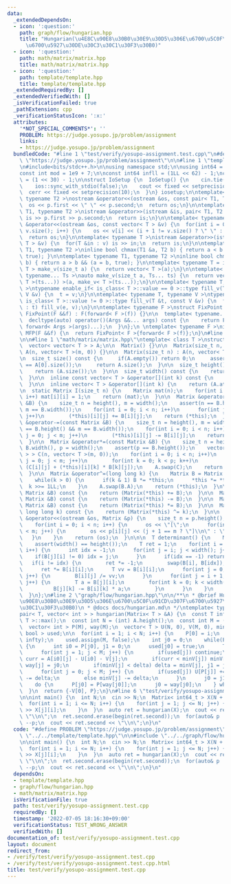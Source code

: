 ```yaml
---
data:
  _extendedDependsOn:
  - icon: ':question:'
    path: graph/flow/hungarian.hpp
    title: "Hungarian(\u4E8C\u90E8\u30B0\u30E9\u30D5\u306E\u6700\u5C0F\u91CD\u307F\
      \u6700\u5927\u30DE\u30C3\u30C1\u30F3\u30B0)"
  - icon: ':question:'
    path: math/matrix/matrix.hpp
    title: math/matrix/matrix.hpp
  - icon: ':question:'
    path: template/template.hpp
    title: template/template.hpp
  _extendedRequiredBy: []
  _extendedVerifiedWith: []
  _isVerificationFailed: true
  _pathExtension: cpp
  _verificationStatusIcon: ':x:'
  attributes:
    '*NOT_SPECIAL_COMMENTS*': ''
    PROBLEM: https://judge.yosupo.jp/problem/assignment
    links:
    - https://judge.yosupo.jp/problem/assignment
  bundledCode: "#line 1 \"test/verify/yosupo-assignment.test.cpp\"\n#define PROBLEM\
    \ \"https://judge.yosupo.jp/problem/assignment\"\n\n#line 1 \"template/template.hpp\"\
    \n#include<bits/stdc++.h>\n\nusing namespace std;\n\nusing int64 = long long;\n\
    const int mod = 1e9 + 7;\n\nconst int64 infll = (1LL << 62) - 1;\nconst int inf\
    \ = (1 << 30) - 1;\n\nstruct IoSetup {\n  IoSetup() {\n    cin.tie(nullptr);\n\
    \    ios::sync_with_stdio(false);\n    cout << fixed << setprecision(10);\n  \
    \  cerr << fixed << setprecision(10);\n  }\n} iosetup;\n\ntemplate< typename T1,\
    \ typename T2 >\nostream &operator<<(ostream &os, const pair< T1, T2 >& p) {\n\
    \  os << p.first << \" \" << p.second;\n  return os;\n}\n\ntemplate< typename\
    \ T1, typename T2 >\nistream &operator>>(istream &is, pair< T1, T2 > &p) {\n \
    \ is >> p.first >> p.second;\n  return is;\n}\n\ntemplate< typename T >\nostream\
    \ &operator<<(ostream &os, const vector< T > &v) {\n  for(int i = 0; i < (int)\
    \ v.size(); i++) {\n    os << v[i] << (i + 1 != v.size() ? \" \" : \"\");\n  }\n\
    \  return os;\n}\n\ntemplate< typename T >\nistream &operator>>(istream &is, vector<\
    \ T > &v) {\n  for(T &in : v) is >> in;\n  return is;\n}\n\ntemplate< typename\
    \ T1, typename T2 >\ninline bool chmax(T1 &a, T2 b) { return a < b && (a = b,\
    \ true); }\n\ntemplate< typename T1, typename T2 >\ninline bool chmin(T1 &a, T2\
    \ b) { return a > b && (a = b, true); }\n\ntemplate< typename T = int64 >\nvector<\
    \ T > make_v(size_t a) {\n  return vector< T >(a);\n}\n\ntemplate< typename T,\
    \ typename... Ts >\nauto make_v(size_t a, Ts... ts) {\n  return vector< decltype(make_v<\
    \ T >(ts...)) >(a, make_v< T >(ts...));\n}\n\ntemplate< typename T, typename V\
    \ >\ntypename enable_if< is_class< T >::value == 0 >::type fill_v(T &t, const\
    \ V &v) {\n  t = v;\n}\n\ntemplate< typename T, typename V >\ntypename enable_if<\
    \ is_class< T >::value != 0 >::type fill_v(T &t, const V &v) {\n  for(auto &e\
    \ : t) fill_v(e, v);\n}\n\ntemplate< typename F >\nstruct FixPoint : F {\n  explicit\
    \ FixPoint(F &&f) : F(forward< F >(f)) {}\n\n  template< typename... Args >\n\
    \  decltype(auto) operator()(Args &&... args) const {\n    return F::operator()(*this,\
    \ forward< Args >(args)...);\n  }\n};\n \ntemplate< typename F >\ninline decltype(auto)\
    \ MFP(F &&f) {\n  return FixPoint< F >{forward< F >(f)};\n}\n#line 4 \"test/verify/yosupo-assignment.test.cpp\"\
    \n\n#line 1 \"math/matrix/matrix.hpp\"\ntemplate< class T >\nstruct Matrix {\n\
    \  vector< vector< T > > A;\n\n  Matrix() {}\n\n  Matrix(size_t n, size_t m) :\
    \ A(n, vector< T >(m, 0)) {}\n\n  Matrix(size_t n) : A(n, vector< T >(n, 0)) {};\n\
    \n  size_t size() const {\n     if(A.empty()) return 0;\n     assert(A.size()\
    \ == A[0].size());\n     return A.size();\n  }\n\n  size_t height() const {\n\
    \    return (A.size());\n  }\n\n  size_t width() const {\n    return (A[0].size());\n\
    \  }\n\n  inline const vector< T > &operator[](int k) const {\n    return (A.at(k));\n\
    \  }\n\n  inline vector< T > &operator[](int k) {\n    return (A.at(k));\n  }\n\
    \n  static Matrix I(size_t n) {\n    Matrix mat(n);\n    for(int i = 0; i < n;\
    \ i++) mat[i][i] = 1;\n    return (mat);\n  }\n\n  Matrix &operator+=(const Matrix\
    \ &B) {\n    size_t n = height(), m = width();\n    assert(n == B.height() &&\
    \ m == B.width());\n    for(int i = 0; i < n; i++)\n      for(int j = 0; j < m;\
    \ j++)\n        (*this)[i][j] += B[i][j];\n    return (*this);\n  }\n\n  Matrix\
    \ &operator-=(const Matrix &B) {\n    size_t n = height(), m = width();\n    assert(n\
    \ == B.height() && m == B.width());\n    for(int i = 0; i < n; i++)\n      for(int\
    \ j = 0; j < m; j++)\n        (*this)[i][j] -= B[i][j];\n    return (*this);\n\
    \  }\n\n  Matrix &operator*=(const Matrix &B) {\n    size_t n = height(), m =\
    \ B.width(), p = width();\n    assert(p == B.height());\n    vector< vector< T\
    \ > > C(n, vector< T >(m, 0));\n    for(int i = 0; i < n; i++)\n      for(int\
    \ j = 0; j < m; j++)\n        for(int k = 0; k < p; k++)\n          C[i][j] =\
    \ (C[i][j] + (*this)[i][k] * B[k][j]);\n    A.swap(C);\n    return (*this);\n\
    \  }\n\n  Matrix &operator^=(long long k) {\n    Matrix B = Matrix::I(height());\n\
    \    while(k > 0) {\n      if(k & 1) B *= *this;\n      *this *= *this;\n    \
    \  k >>= 1LL;\n    }\n    A.swap(B.A);\n    return (*this);\n  }\n\n  Matrix operator+(const\
    \ Matrix &B) const {\n    return (Matrix(*this) += B);\n  }\n\n  Matrix operator-(const\
    \ Matrix &B) const {\n    return (Matrix(*this) -= B);\n  }\n\n  Matrix operator*(const\
    \ Matrix &B) const {\n    return (Matrix(*this) *= B);\n  }\n\n  Matrix operator^(const\
    \ long long k) const {\n    return (Matrix(*this) ^= k);\n  }\n\n  friend ostream\
    \ &operator<<(ostream &os, Matrix &p) {\n    size_t n = p.height(), m = p.width();\n\
    \    for(int i = 0; i < n; i++) {\n      os << \"[\";\n      for(int j = 0; j\
    \ < m; j++) {\n        os << p[i][j] << (j + 1 == m ? \"]\\n\" : \",\");\n   \
    \   }\n    }\n    return (os);\n  }\n\n\n  T determinant() {\n    Matrix B(*this);\n\
    \    assert(width() == height());\n    T ret = 1;\n    for(int i = 0; i < width();\
    \ i++) {\n      int idx = -1;\n      for(int j = i; j < width(); j++) {\n    \
    \    if(B[j][i] != 0) idx = j;\n      }\n      if(idx == -1) return (0);\n   \
    \   if(i != idx) {\n        ret *= -1;\n        swap(B[i], B[idx]);\n      }\n\
    \      ret *= B[i][i];\n      T vv = B[i][i];\n      for(int j = 0; j < width();\
    \ j++) {\n        B[i][j] /= vv;\n      }\n      for(int j = i + 1; j < width();\
    \ j++) {\n        T a = B[j][i];\n        for(int k = 0; k < width(); k++) {\n\
    \          B[j][k] -= B[i][k] * a;\n        }\n      }\n    }\n    return (ret);\n\
    \  }\n};\n#line 2 \"graph/flow/hungarian.hpp\"\n\n/**\n * @brief Hungarian(\u4E8C\
    \u90E8\u30B0\u30E9\u30D5\u306E\u6700\u5C0F\u91CD\u307F\u6700\u5927\u30DE\u30C3\
    \u30C1\u30F3\u30B0)\n * @docs docs/hungarian.md\n */\ntemplate< typename T >\n\
    pair< T, vector< int > > hungarian(Matrix< T > &A) {\n  const T infty = numeric_limits<\
    \ T >::max();\n  const int N = (int) A.height();\n  const int M = (int) A.width();\n\
    \  vector< int > P(M), way(M);\n  vector< T > U(N, 0), V(M, 0), minV;\n  vector<\
    \ bool > used;\n\n  for(int i = 1; i < N; i++) {\n    P[0] = i;\n    minV.assign(M,\
    \ infty);\n    used.assign(M, false);\n    int j0 = 0;\n    while(P[j0] != 0)\
    \ {\n      int i0 = P[j0], j1 = 0;\n      used[j0] = true;\n      T delta = infty;\n\
    \      for(int j = 1; j < M; j++) {\n        if(used[j]) continue;\n        T\
    \ curr = A[i0][j] - U[i0] - V[j];\n        if(curr < minV[j]) minV[j] = curr,\
    \ way[j] = j0;\n        if(minV[j] < delta) delta = minV[j], j1 = j;\n      }\n\
    \      for(int j = 0; j < M; j++) {\n        if(used[j]) U[P[j]] += delta, V[j]\
    \ -= delta;\n        else minV[j] -= delta;\n      }\n      j0 = j1;\n    }\n\
    \    do {\n      P[j0] = P[way[j0]];\n      j0 = way[j0];\n    } while(j0 != 0);\n\
    \  }\n  return {-V[0], P};\n}\n#line 6 \"test/verify/yosupo-assignment.test.cpp\"\
    \n\nint main() {\n  int N;\n  cin >> N;\n  Matrix< int64_t > X(N + 1, N + 1);\n\
    \  for(int i = 1; i <= N; i++) {\n    for(int j = 1; j <= N; j++) {\n      cin\
    \ >> X[j][i];\n    }\n  }\n  auto ret = hungarian(X);\n  cout << ret.first <<\
    \ \"\\n\";\n  ret.second.erase(begin(ret.second));\n  for(auto& p : ret.second)\
    \ --p;\n  cout << ret.second << \"\\n\";\n}\n"
  code: "#define PROBLEM \"https://judge.yosupo.jp/problem/assignment\"\n\n#include\
    \ \"../../template/template.hpp\"\n\n#include \"../../graph/flow/hungarian.hpp\"\
    \n\nint main() {\n  int N;\n  cin >> N;\n  Matrix< int64_t > X(N + 1, N + 1);\n\
    \  for(int i = 1; i <= N; i++) {\n    for(int j = 1; j <= N; j++) {\n      cin\
    \ >> X[j][i];\n    }\n  }\n  auto ret = hungarian(X);\n  cout << ret.first <<\
    \ \"\\n\";\n  ret.second.erase(begin(ret.second));\n  for(auto& p : ret.second)\
    \ --p;\n  cout << ret.second << \"\\n\";\n}\n"
  dependsOn:
  - template/template.hpp
  - graph/flow/hungarian.hpp
  - math/matrix/matrix.hpp
  isVerificationFile: true
  path: test/verify/yosupo-assignment.test.cpp
  requiredBy: []
  timestamp: '2022-07-05 18:16:30+09:00'
  verificationStatus: TEST_WRONG_ANSWER
  verifiedWith: []
documentation_of: test/verify/yosupo-assignment.test.cpp
layout: document
redirect_from:
- /verify/test/verify/yosupo-assignment.test.cpp
- /verify/test/verify/yosupo-assignment.test.cpp.html
title: test/verify/yosupo-assignment.test.cpp
---
```

